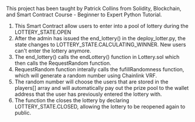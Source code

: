 This project has been taught by Patrick Collins from Solidity, Blockchain, and Smart Contract Course - Beginner to Expert Python Tutorial.

1. This Smart Contract allow users to enter into a pool of lottery during the LOTTERY_STATE.OPEN
2. After the admin has issued the end_lottery() in the deploy_lotter.py, the state changes to LOTTERY_STATE.CALCULATING_WINNER. New users can't enter the lottery anymore.
3. The end_lottery() calls the endLottery() function in Lottery.sol which then calls the RequestRandom function. 
4. RequestRandom function interally calls the fufillRandomness function, which will generate a random number using Chainlink VRF.
5. The random number will choose the users that are stored in the players[] array and will automatically pay out the prize pool to the wallet address that the user has previously entered the lottery with.
6. The function the closes the lottery by declaring LOTTERY_STATE.CLOSED, allowing the lottery to be reopened again to public. 

